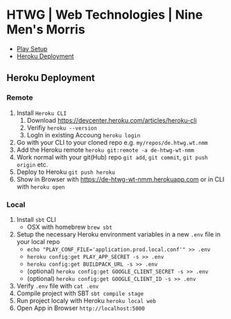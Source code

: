# HTWG | Web Technologies | Nine Men's Morris

- [Play Setup](#play-setup)
- [Heroku Deployment](#heroku-deployment)

## Heroku Deployment

### Remote

1. Install `Heroku CLI`
    1. Download <https://devcenter.heroku.com/articles/heroku-cli>
    2. Verifiy `heroku --version`
    3. LogIn in existing Accoung `heroku login`
2. Go with your CLI to your cloned repo e.g. `my/repos/de.htwg.wt.nmm`
3. Add the Heroku remote `heroku git:remote -a de-htwg-wt-nmm`
4. Work normal with your git(Hub) repo `git add`, `git commit`, `git push origin` etc.
5. Deploy to Heroku `git push heroku`
6. Show in Browser with <https://de-htwg-wt-nmm.herokuapp.com> or in CLI with `heroku open`

### Local

1. Install `sbt` CLI
    * OSX with homebrew `brew sbt`
2. Setup the necessary Heroku environment variables in a new `.env` file in your local repo
    * `echo "PLAY_CONF_FILE='application.prod.local.conf'" >> .env`
    * `heroku config:get PLAY_APP_SECRET -s >> .env`
    * `heroku config:get BUILDPACK_URL -s >> .env`
    * (optional) `heroku config:get GOOGLE_CLIENT_SECRET -s >> .env`
    * (optional) `heroku config:get GOOGLE_CLIENT_ID -s >> .env`
3. Verify `.env` file with `cat .env`
4. Compile project with SBT `sbt compile stage`
5. Run project localy with Heroku `heroku local web`
6. Open App in Browser `http://localhost:5000`
